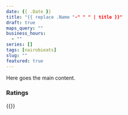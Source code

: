 ```yaml
---
date: {{ .Date }}
title: "{{ replace .Name "-" " " | title }}"
draft: true
maps_query: ""
business_hours:
  - ""
series: []
tags: [nairobieats]
slug: ""
featured: true
---
```


Here goes the main content.

### Ratings

{{<remote-image-gallery key="">}}
